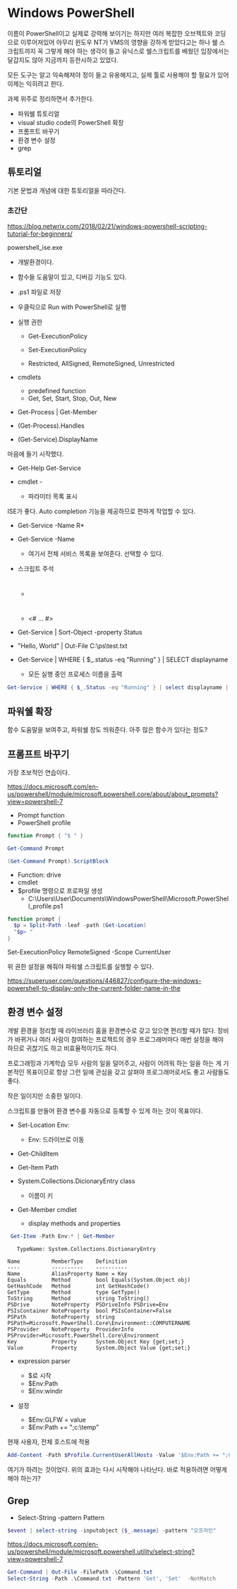# Windows PowerShell 

이름이 PowerShell이고 실제로 강력해 보이기는 하지만 여러 복잡한 오브젝트와 코딩으로 이루어져있어 아무리 윈도우 NT가 VMS의 영향을 
강하게 받았다고는 하나 쉘 스크립트까지 꼭 그렇게 해야 하는 생각이 들고 유닉스로 쉘스크립트를 배웠던 입장에서는 달갑지도 않아 지금까지 
등한시하고 있었다. 

모든 도구는 알고 익숙해져야 정이 들고 유용해지고, 실제 툴로 사용해야 할 필요가 있어 이제는 익히려고 한다. 

과제 위주로 정리하면서 추가한다. 

- 파워쉘 튜토리얼 
- visual studio code의 PowerShell 확장 
- 프롬프트 바꾸기 
- 환경 변수 설정 
- grep 


## 튜토리얼 

기본 문법과 개념에 대한 튜토리얼을 따라간다. 


### 초간단 

https://blog.netwrix.com/2018/02/21/windows-powershell-scripting-tutorial-for-beginners/

powershell_ise.exe 
- 개발환경이다. 
- 함수들 도움말이 있고, 디버깅 기능도 있다. 


- .ps1 파일로 저장
- 우클릭으로 Run with PowerShell로 실행 
- 실행 권한 
  - Get-ExecutionPolicy 
  - Set-ExecutionPolicy 

  - Restricted, AllSigned, RemoteSigned, Unrestricted 

- cmdlets
  - predefined function 
  - Get, Set, Start, Stop, Out, New 

- Get-Process | Get-Member
- (Get-Process).Handles 
- (Get-Service).DisplayName 

마음에 들기 시작했다. 

- Get-Help Get-Service 

- cmdlet - 
  - 파라미터 목록 표시 

ISE가 좋다. Auto completion 기능을 제공하므로 편하게 작업할 수 있다. 

- Get-Service -Name R* 
- Get-Service -Name 
  - 여기서 전체 서비스 목록을 보여준다. 선택할 수 있다. 


- 스크립트 주석 
  - # 
  - <#   ... #>

- Get-Service | Sort-Object -property Status
- "Hello, World" | Out-File C:\ps\test.txt

- Get-Service | WHERE { $_.status -eq "Running" } | SELECT displayname
  - 모든 실행 중인 프로세스 이름을 출력 

```powershell
Get-Service | WHERE { $_.Status -eq "Running" } | select displayname | Sort-Object -property DisplayName
```

## 파워쉘 확장 

함수 도움말을 보여주고, 파워쉘 창도 띄워준다. 
아주 많은 함수가 있다는 정도? 


## 프롬프트 바꾸기 

가장 초보적인 연습이다. 

https://docs.microsoft.com/en-us/powershell/module/microsoft.powershell.core/about/about_prompts?view=powershell-7

- Prompt function 
- PowerShell profile 

```PowerShell 
function Prompt { "$ " }

Get-Command Prompt 

(Get-Command Prompt).ScriptBlock 
```

- Function: drive 
- cmdlet 
- $profile 명령으로 프로파일 생성 
  - C:\Users\User\Documents\WindowsPowerShell\Microsoft.PowerShell_profile.ps1

```PowerShell
function prompt {
  $p = Split-Path -leaf -path (Get-Location)
  "$p> "
}
```

Set-ExecutionPolicy RemoteSigned -Scope CurrentUser

위 권한 설정을 해줘야 파워쉘 스크립트를 실행할 수 있다. 

https://superuser.com/questions/446827/configure-the-windows-powershell-to-display-only-the-current-folder-name-in-the



## 환경 변수 설정 

개발 환경을 정리할 때 라이브러리 홈을 환경변수로 갖고 있으면 편리할 때가 많다. 장비가 바뀌거나 여러 사람이 참여하는 프로젝트의 경우 프로그래머마다 매번 설정을 해야 하므로 귀찮기도 하고 비효율적이기도 하다. 

프로그래밍과 기계학습 모두 사람의 일을 덜어주고, 사람이 어려워 하는 일을 하는 게 기본적인 목표이므로 항상 그런 일에 관심을 갖고 살펴야 
프로그래머로서도 좋고 사람들도 좋다. 

작은 일이지만 소중한 일이다. 

스크립트를 만들어 환경 변수를 자동으로 등록할 수 있게 하는 것이 목표이다. 


- Set-Location Env: 
  - Env: 드라이브로 이동 

- Get-ChildItem 
- Get-Item Path

- System.Collections.DicionaryEntry class 
  - 이름이 키

- Get-Member cmdlet 
  - display methods and properties 

```PowerShell
 Get-Item -Path Env:* | Get-Member
 ```

 ```
    TypeName: System.Collections.DictionaryEntry

Name          MemberType    Definition
----          ----------    ----------
Name          AliasProperty Name = Key
Equals        Method        bool Equals(System.Object obj)
GetHashCode   Method        int GetHashCode()
GetType       Method        type GetType()
ToString      Method        string ToString()
PSDrive       NoteProperty  PSDriveInfo PSDrive=Env
PSIsContainer NoteProperty  bool PSIsContainer=False
PSPath        NoteProperty  string PSPath=Microsoft.PowerShell.Core\Environment::COMPUTERNAME
PSProvider    NoteProperty  ProviderInfo PSProvider=Microsoft.PowerShell.Core\Environment
Key           Property      System.Object Key {get;set;}
Value         Property      System.Object Value {get;set;}
```


- expression parser 
  - $로 시작 
  - $Env:Path 
  - $Env:windir

- 설정 
  - $Env:GLFW = value 
  - $Env:Path += ";c:\temp"


현재 사용자, 전체 호스트에 적용 
```PowerShell
Add-Content -Path $Profile.CurrentUserAllHosts -Value '$Env:Path += ";C:\Temp"'
```
여기가 하려는 것이었다. 
위의 효과는 다시 시작해야 나타난다. 바로 적용하려면 어떻게 해야 하는가? 


## Grep 

- Select-String -pattern Pattern

```powershell
$event | select-string -inputobject {$_.message} -pattern "오프라인"
```

https://docs.microsoft.com/en-us/powershell/module/microsoft.powershell.utility/select-string?view=powershell-7


```powershell 
Get-Command | Out-File -FilePath .\Command.txt
Select-String -Path .\Command.txt -Pattern 'Get', 'Set'  -NotMatch
```




